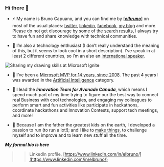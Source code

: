 ### Hi there 👋

<!--
**elbruno/elbruno** is a ✨ _special_ ✨ repository because its `README.md` (this file) appears on your GitHub profile.

Here are some ideas to get you started:

- 🔭 I’m currently working on ...
- 🌱 I’m currently learning ...
- 👯 I’m looking to collaborate on ...
- 🤔 I’m looking for help with ...
- 💬 Ask me about ...
- 📫 How to reach me: ...
- 😄 Pronouns: ...
- ⚡ Fun fact: ...
-->

- ⚡ My name is Bruno Capuano, and you can find me by [**_<span style="text-decoration:underline;">elbruno</span>_**] on most of the usual places: [twitter](http://twitter.com/elbruno), [linkedin](https://www.linkedin.com/in/elbruno/), [facebook](http://facebook.com/elbrunoweb/), [my blog](http://www.elbruno.com) and more. Please do not get discourage by some of the [search results](https://www.google.com/search?q=bruno+capuano), I always try to have fun and share knowledge with technical communities.

- 🔭 I’m also a technology enthusiast (I don’t really understand the meaning of this, but it seems to look cool in a short description). I’ve speak in at least 2 different countries, so I’m an also an [international speaker](https://elbruno.com/tag/event/).

![Sharing my drawing skills at Microsoft Ignite](https://brunocapuano.files.wordpress.com/2020/01/bruno-drawing-skills.png?w=1024)

- 💬 I’ve been a [Microsoft MVP for 14 years, since 2008](https://mvp.microsoft.com/en-us/PublicProfile/4014166). The past 4 years I was awarded in the [Artificial Intelligence](https://elbruno.com/tag/ai/) category.

- 🌱 I lead the **_Innovation Team for Avanade Canada_**, which means I spend much part of my time trying to figure our the best way to connect real Business with cool technologies, and engaging my colleagues to perform smart and fun activities like participate in hackathons, coordinate hackathons and Innovation Contests, support tech meetings, and more!

- 👯 Because I am the father the greatest kids on the earth, I developed a passion to run (to run a lot!); and I like to [make things](https://elbruno.com/tag/raspberry-pi/), to challenge myself and to improve and to learn new stuff all the time.

_**My formal bio is here**_
>> LinkedIn profile, [https://www.linkedin.com/in/elbruno/](https://www.linkedin.com/in/elbruno/)

